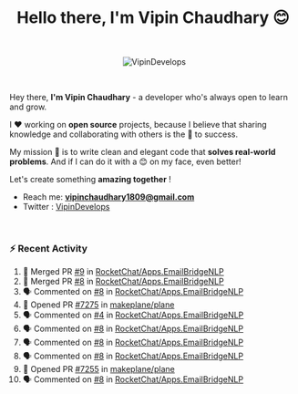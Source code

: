 <!--### Hi 👋 Vipin Chaudhary here!-->
<h1 align="center">Hello there, I'm Vipin Chaudhary 😊</h1>
	
<br />
<div align="center">
<p>&nbsp;<img align="center" src="https://github-readme-stats.vercel.app/api/?username=VipinDevelops&show_icons=true&title_color=C9D1D9&icon_color=58A6FF&border_color=30363D&text_color=C9D1D9&bg_color=0d1117" alt="VipinDevelops" /></p>
</div>


<br />

Hey there, **I'm Vipin Chaudhary** - a  developer who's always open to learn and grow. 


I ❤️ working on **open source** projects, because I believe that sharing knowledge and collaborating with others is the 🔑 to success.

My mission 🚀 is to write clean and elegant code that **solves real-world problems**. And if I can do it with a 😊 on my face, even better!

 Let's create something **amazing together** ! 
 
 - Reach me: **vipinchaudhary1809@gmail.com**
 - Twitter : [VipinDevelops](https://twitter.com/VipinDevelops)
<br />


### :zap: Recent Activity

<!--START_SECTION:activity-->
1. 🎉 Merged PR [#9](https://github.com/RocketChat/Apps.EmailBridgeNLP/pull/9) in [RocketChat/Apps.EmailBridgeNLP](https://github.com/RocketChat/Apps.EmailBridgeNLP)
2. 🎉 Merged PR [#8](https://github.com/RocketChat/Apps.EmailBridgeNLP/pull/8) in [RocketChat/Apps.EmailBridgeNLP](https://github.com/RocketChat/Apps.EmailBridgeNLP)
3. 🗣 Commented on [#8](https://github.com/RocketChat/Apps.EmailBridgeNLP/pull/8#issuecomment-3022237822) in [RocketChat/Apps.EmailBridgeNLP](https://github.com/RocketChat/Apps.EmailBridgeNLP)
4. 💪 Opened PR [#7275](https://github.com/makeplane/plane/pull/7275) in [makeplane/plane](https://github.com/makeplane/plane)
5. 🗣 Commented on [#4](https://github.com/RocketChat/Apps.EmailBridgeNLP/pull/4#issuecomment-3004536941) in [RocketChat/Apps.EmailBridgeNLP](https://github.com/RocketChat/Apps.EmailBridgeNLP)
6. 🗣 Commented on [#8](https://github.com/RocketChat/Apps.EmailBridgeNLP/pull/8#issuecomment-2999482465) in [RocketChat/Apps.EmailBridgeNLP](https://github.com/RocketChat/Apps.EmailBridgeNLP)
7. 🗣 Commented on [#8](https://github.com/RocketChat/Apps.EmailBridgeNLP/pull/8#issuecomment-2999480525) in [RocketChat/Apps.EmailBridgeNLP](https://github.com/RocketChat/Apps.EmailBridgeNLP)
8. 🗣 Commented on [#8](https://github.com/RocketChat/Apps.EmailBridgeNLP/pull/8#issuecomment-2999477788) in [RocketChat/Apps.EmailBridgeNLP](https://github.com/RocketChat/Apps.EmailBridgeNLP)
9. 💪 Opened PR [#7255](https://github.com/makeplane/plane/pull/7255) in [makeplane/plane](https://github.com/makeplane/plane)
10. 🗣 Commented on [#8](https://github.com/RocketChat/Apps.EmailBridgeNLP/pull/8#issuecomment-2995194263) in [RocketChat/Apps.EmailBridgeNLP](https://github.com/RocketChat/Apps.EmailBridgeNLP)
<!--END_SECTION:activity-->

  
